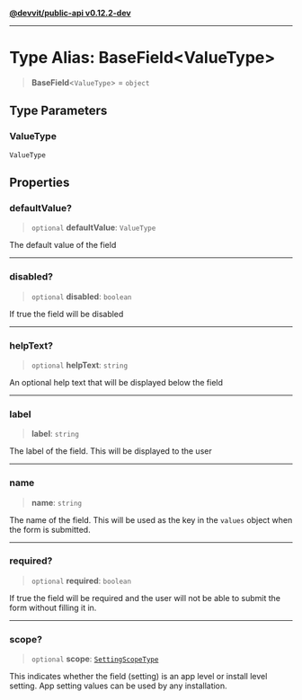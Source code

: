 [**@devvit/public-api v0.12.2-dev**](../README.md)

---

# Type Alias: BaseField\<ValueType\>

> **BaseField**\<`ValueType`\> = `object`

## Type Parameters

### ValueType

`ValueType`

## Properties

<a id="defaultvalue"></a>

### defaultValue?

> `optional` **defaultValue**: `ValueType`

The default value of the field

---

<a id="disabled"></a>

### disabled?

> `optional` **disabled**: `boolean`

If true the field will be disabled

---

<a id="helptext"></a>

### helpText?

> `optional` **helpText**: `string`

An optional help text that will be displayed below the field

---

<a id="label"></a>

### label

> **label**: `string`

The label of the field. This will be displayed to the user

---

<a id="name"></a>

### name

> **name**: `string`

The name of the field. This will be used as the key in the `values` object
when the form is submitted.

---

<a id="required"></a>

### required?

> `optional` **required**: `boolean`

If true the field will be required and the user will not be able to submit
the form without filling it in.

---

<a id="scope"></a>

### scope?

> `optional` **scope**: [`SettingScopeType`](SettingScopeType.md)

This indicates whether the field (setting) is an app level or install level
setting. App setting values can be used by any installation.
